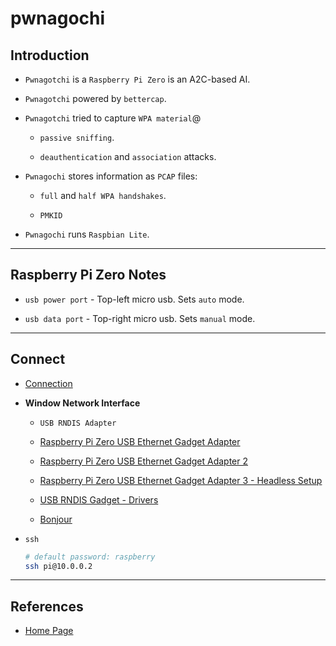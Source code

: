 # pwnagochi

## Introduction

* `Pwnagotchi` is a `Raspberry Pi Zero` is an A2C-based AI.

* `Pwnagotchi` powered by `bettercap`.

* `Pwnagotchi` tried to capture `WPA material`@

    * `passive sniffing`.
    
    * `deauthentication` and `association` attacks.

* `Pwnagochi` stores information as `PCAP` files:

    * `full` and `half WPA handshakes`.
    
    * `PMKID`

* `Pwnagochi` runs `Raspbian Lite`.

---

## Raspberry Pi Zero Notes

* `usb power port` - Top-left micro usb. Sets `auto` mode.

* `usb data port` - Top-right micro usb. Sets `manual` mode.

---

## Connect

* [Connection](https://pwnagotchi.ai/configuration/#connect-to-your-pwnagotchi)

* __Window Network Interface__

    * `USB RNDIS Adapter`

    * [Raspberry Pi Zero USB Ethernet Gadget Adapter](https://learn.adafruit.com/turning-your-raspberry-pi-zero-into-a-usb-gadget/ethernet-gadget)

    * [Raspberry Pi Zero USB Ethernet Gadget Adapter 2](https://www.circuitbasics.com/raspberry-pi-zero-ethernet-gadget/)

    * [Raspberry Pi Zero USB Ethernet Gadget Adapter 3 - Headless Setup](https://www.factoryforward.com/pi-zero-w-headless-setup-windows10-rndis-driver-issue-resolved/)

    * [USB RNDIS Gadget - Drivers](https://www.catalog.update.microsoft.com/Search.aspx?q=%20%20USB%20RNDIS%20Gadget)

    * [Bonjour](https://support.apple.com/kb/DL999?locale=en_US)

* `ssh`

    ```bash
    # default password: raspberry
    ssh pi@10.0.0.2
    ```

---

## References

* [Home Page](https://pwnagotchi.ai/)